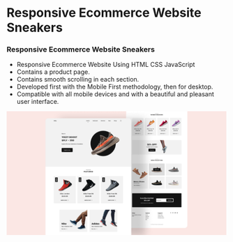 # Responsive Ecommerce Website Sneakers

### Responsive Ecommerce Website Sneakers

- Responsive Ecommerce Website Using HTML CSS JavaScript
- Contains a product page.
- Contains smooth scrolling in each section.
- Developed first with the Mobile First methodology, then for desktop.
- Compatible with all mobile devices and with a beautiful and pleasant user interface.



![preview img](/preview.png)
